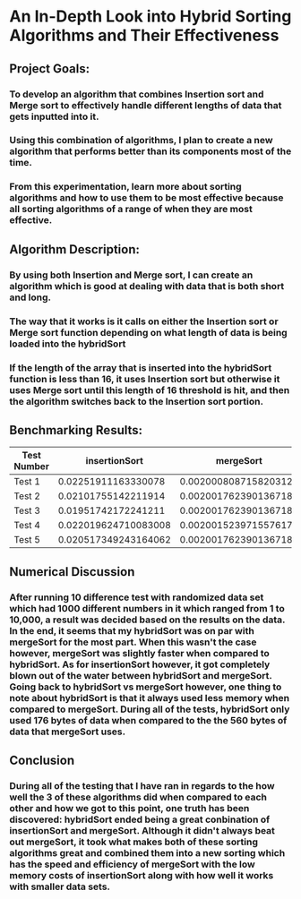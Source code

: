 # An In-Depth Look into Hybrid Sorting Algorithms and Their Effectiveness


## Project Goals:
### To develop an algorithm that combines Insertion sort and Merge sort to effectively handle different lengths of data that gets inputted into it.
### Using this combination of algorithms, I plan to create a new algorithm that performs better than its components most of the time.
### From this experimentation, learn more about sorting algorithms and how to use them to be most effective because all sorting algorithms of a range of when they are most effective.

## Algorithm Description:
### By using both Insertion and Merge sort, I can create an algorithm which is good at dealing with data that is both short and long.
### The way that it works is it calls on either the Insertion sort or Merge sort function depending on what length of data is being loaded into the hybridSort
### If the length of the array that is inserted into the hybridSort function is less than 16, it uses Insertion sort but otherwise it uses Merge sort until this length of 16 threshold is hit, and then the algorithm switches back to the Insertion sort portion.


## Benchmarking Results:
| Test Number | insertionSort | mergeSort | hybridSort |
| ----------- | ------- | ------- | ------- |
| Test 1      | 0.02251911163330078    | 0.0020008087158203125    | 0.0020017623901367188    |
| Test 2      | 0.02101755142211914    | 0.0020017623901367188    | 0.001501321792602539    |
| Test 3      | 0.01951742172241211    | 0.0020017623901367188    | 0.0020017623901367188    |
| Test 4      | 0.022019624710083008    | 0.002001523971557617    | 0.002001523971557617    |
| Test 5      | 0.020517349243164062    | 0.0020017623901367188    | 0.0020008087158203125    |


## Numerical Discussion
### After running 10 difference test with randomized data set which had 1000 different numbers in it which ranged from 1 to 10,000, a result was decided based on the results on the data. In the end, it seems that my hybridSort was on par with mergeSort for the most part. When this wasn't the case however, mergeSort was slightly faster when compared to hybridSort. As for insertionSort however, it got completely blown out of the water between hybridSort and mergeSort. Going back to hybridSort vs mergeSort however, one thing to note about hybridSort is that it always used less memory when compared to mergeSort. During all of the tests, hybridSort only used 176 bytes of data when compared to the the 560 bytes of data that mergeSort uses.

## Conclusion
### During all of the testing that I have ran in regards to the how well the 3 of these algorithms did when compared to each other and how we got to this point, one truth has been discovered: hybridSort ended being a great conbination of insertionSort and mergeSort. Although it didn't always beat out mergeSort, it took what makes both of these sorting algorithms great and combined them into a new sorting which has the speed and efficiency of mergeSort with the low memory costs of insertionSort along with how well it works with smaller data sets.







